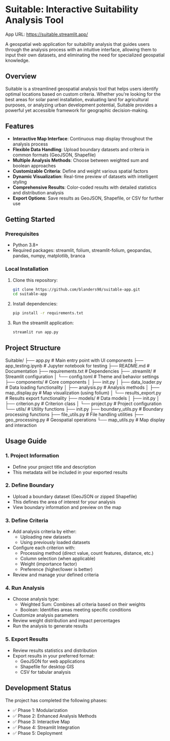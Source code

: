 # Suitable: Interactive Suitability Analysis Tool

App URL: https://suitable.streamlit.app/

A geospatial web application for suitability analysis that guides users through the analysis process with an intuitive interface, allowing them to input their own datasets, and eliminating the need for specialized geospatial knowledge.

## Overview

Suitable is a streamlined geospatial analysis tool that helps users identify optimal locations based on custom criteria. Whether you're looking for the best areas for solar panel installation, evaluating land for agricultural purposes, or analyzing urban development potential, Suitable provides a powerful yet accessible framework for geographic decision-making.

## Features

- **Interactive Map Interface**: Continuous map display throughout the analysis process
- **Flexible Data Handling**: Upload boundary datasets and criteria in common formats (GeoJSON, Shapefile)
- **Multiple Analysis Methods**: Choose between weighted sum and boolean approaches
- **Customizable Criteria**: Define and weight various spatial factors
- **Dynamic Visualization**: Real-time preview of datasets with intelligent styling
- **Comprehensive Results**: Color-coded results with detailed statistics and distribution analysis
- **Export Options**: Save results as GeoJSON, Shapefile, or CSV for further use

## Getting Started

### Prerequisites

- Python 3.8+
- Required packages: streamlit, folium, streamlit-folium, geopandas, pandas, numpy, matplotlib, branca

### Local Installation

1. Clone this repository:
   ```bash
   git clone https://github.com/blanders98/suitable-app.git
   cd suitable-app

2. Install dependencies:
   ```bash
   pip install -r requirements.txt

3. Run the streamlit application:
    ```bash
    streamlit run app.py

## Project Structure

Suitable/
├── app.py                      # Main entry point with UI components
├── app_testing.ipynb           # Jupyter notebook for testing
├── README.md                   # Documentation
├── requirements.txt            # Dependencies
├── .streamlit/                 # Streamlit configuration
│   └── config.toml             # Theme and behavior settings
├── components/                 # Core components
│   ├── init.py
│   ├── data_loader.py          # Data loading functionality
│   ├── analysis.py             # Analysis methods
│   ├── map_display.py          # Map visualization (using folium)
│   └── results_export.py       # Results export functionality
├── models/                     # Data models
│   ├── init.py
│   ├── criterion.py            # Criterion class
│   └── project.py              # Project configuration
└── utils/                      # Utility functions
    ├── init.py
    ├── boundary_utils.py       # Boundary processing functions
    ├── file_utils.py           # File handling utilities
    ├── geo_processing.py       # Geospatial operations
    └── map_utils.py            # Map display and interaction

## Usage Guide

### 1. Project Information
- Define your project title and description
- This metadata will be included in your exported results

### 2. Define Boundary
- Upload a boundary dataset (GeoJSON or zipped Shapefile)
- This defines the area of interest for your analysis
- View boundary information and preview on the map

### 3. Define Criteria
- Add analysis criteria by either:
  - Uploading new datasets
  - Using previously loaded datasets
- Configure each criterion with:
  - Processing method (direct value, count features, distance, etc.)
  - Column selection (when applicable)
  - Weight (importance factor)
  - Preference (higher/lower is better)
- Review and manage your defined criteria

### 4. Run Analysis
- Choose analysis type:
  - Weighted Sum: Combines all criteria based on their weights
  - Boolean: Identifies areas meeting specific conditions
- Customize analysis parameters
- Review weight distribution and impact percentages
- Run the analysis to generate results

### 5. Export Results
- Review results statistics and distribution
- Export results in your preferred format:
  - GeoJSON for web applications
  - Shapefile for desktop GIS
  - CSV for tabular analysis

## Development Status

The project has completed the following phases:
- ✅ Phase 1: Modularization
- ✅ Phase 2: Enhanced Analysis Methods
- ✅ Phase 3: Interactive Map
- ✅ Phase 4: Streamlit Integration
- ✅ Phase 5: Deployment